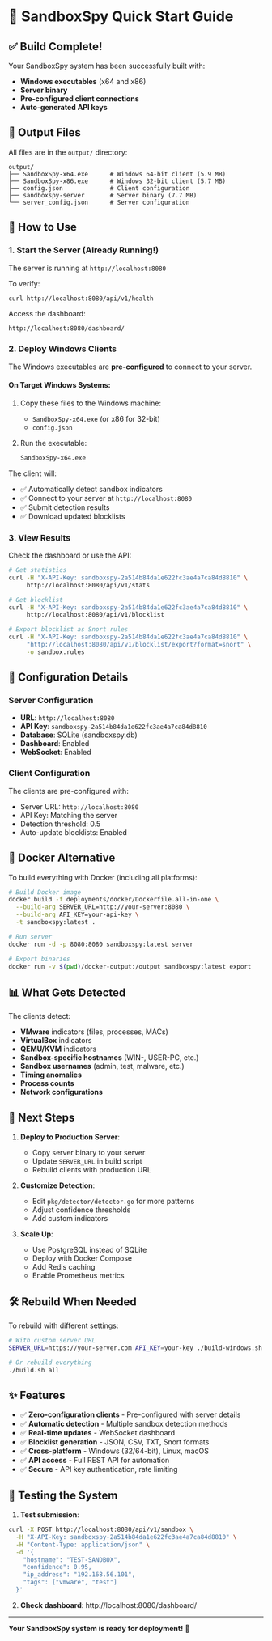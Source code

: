 # 🚀 SandboxSpy Quick Start Guide

## ✅ Build Complete!

Your SandboxSpy system has been successfully built with:
- **Windows executables** (x64 and x86)
- **Server binary** 
- **Pre-configured client connections**
- **Auto-generated API keys**

## 📁 Output Files

All files are in the `output/` directory:

```
output/
├── SandboxSpy-x64.exe      # Windows 64-bit client (5.9 MB)
├── SandboxSpy-x86.exe      # Windows 32-bit client (5.7 MB)
├── config.json             # Client configuration
├── sandboxspy-server       # Server binary (7.7 MB)
└── server_config.json      # Server configuration
```

## 🎯 How to Use

### 1. Start the Server (Already Running!)

The server is running at `http://localhost:8080`

To verify:
```bash
curl http://localhost:8080/api/v1/health
```

Access the dashboard:
```
http://localhost:8080/dashboard/
```

### 2. Deploy Windows Clients

The Windows executables are **pre-configured** to connect to your server.

#### On Target Windows Systems:

1. Copy these files to the Windows machine:
   - `SandboxSpy-x64.exe` (or x86 for 32-bit)
   - `config.json`

2. Run the executable:
   ```cmd
   SandboxSpy-x64.exe
   ```

The client will:
- ✅ Automatically detect sandbox indicators
- ✅ Connect to your server at `http://localhost:8080`
- ✅ Submit detection results
- ✅ Download updated blocklists

### 3. View Results

Check the dashboard or use the API:

```bash
# Get statistics
curl -H "X-API-Key: sandboxspy-2a514b84da1e622fc3ae4a7ca84d8810" \
     http://localhost:8080/api/v1/stats

# Get blocklist
curl -H "X-API-Key: sandboxspy-2a514b84da1e622fc3ae4a7ca84d8810" \
     http://localhost:8080/api/v1/blocklist

# Export blocklist as Snort rules
curl -H "X-API-Key: sandboxspy-2a514b84da1e622fc3ae4a7ca84d8810" \
     "http://localhost:8080/api/v1/blocklist/export?format=snort" \
     -o sandbox.rules
```

## 🔑 Configuration Details

### Server Configuration
- **URL**: `http://localhost:8080`
- **API Key**: `sandboxspy-2a514b84da1e622fc3ae4a7ca84d8810`
- **Database**: SQLite (sandboxspy.db)
- **Dashboard**: Enabled
- **WebSocket**: Enabled

### Client Configuration
The clients are pre-configured with:
- Server URL: `http://localhost:8080`
- API Key: Matching the server
- Detection threshold: 0.5
- Auto-update blocklists: Enabled

## 🐳 Docker Alternative

To build everything with Docker (including all platforms):

```bash
# Build Docker image
docker build -f deployments/docker/Dockerfile.all-in-one \
  --build-arg SERVER_URL=http://your-server:8080 \
  --build-arg API_KEY=your-api-key \
  -t sandboxspy:latest .

# Run server
docker run -d -p 8080:8080 sandboxspy:latest server

# Export binaries
docker run -v $(pwd)/docker-output:/output sandboxspy:latest export
```

## 📊 What Gets Detected

The clients detect:
- **VMware** indicators (files, processes, MACs)
- **VirtualBox** indicators
- **QEMU/KVM** indicators
- **Sandbox-specific hostnames** (WIN-, USER-PC, etc.)
- **Sandbox usernames** (admin, test, malware, etc.)
- **Timing anomalies**
- **Process counts**
- **Network configurations**

## 🔄 Next Steps

1. **Deploy to Production Server**:
   - Copy server binary to your server
   - Update `SERVER_URL` in build script
   - Rebuild clients with production URL

2. **Customize Detection**:
   - Edit `pkg/detector/detector.go` for more patterns
   - Adjust confidence thresholds
   - Add custom indicators

3. **Scale Up**:
   - Use PostgreSQL instead of SQLite
   - Deploy with Docker Compose
   - Add Redis caching
   - Enable Prometheus metrics

## 🛠️ Rebuild When Needed

To rebuild with different settings:

```bash
# With custom server URL
SERVER_URL=https://your-server.com API_KEY=your-key ./build-windows.sh

# Or rebuild everything
./build.sh all
```

## ✨ Features

- ✅ **Zero-configuration clients** - Pre-configured with server details
- ✅ **Automatic detection** - Multiple sandbox detection methods
- ✅ **Real-time updates** - WebSocket dashboard
- ✅ **Blocklist generation** - JSON, CSV, TXT, Snort formats
- ✅ **Cross-platform** - Windows (32/64-bit), Linux, macOS
- ✅ **API access** - Full REST API for automation
- ✅ **Secure** - API key authentication, rate limiting

## 📝 Testing the System

1. **Test submission**:
```bash
curl -X POST http://localhost:8080/api/v1/sandbox \
  -H "X-API-Key: sandboxspy-2a514b84da1e622fc3ae4a7ca84d8810" \
  -H "Content-Type: application/json" \
  -d '{
    "hostname": "TEST-SANDBOX",
    "confidence": 0.95,
    "ip_address": "192.168.56.101",
    "tags": ["vmware", "test"]
  }'
```

2. **Check dashboard**: http://localhost:8080/dashboard/

---

**Your SandboxSpy system is ready for deployment!** 🎉